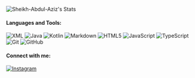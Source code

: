 ![Sheikh-Abdul-Aziz's Stats](https://github-readme-stats.vercel.app/api?username=Sheikh-Abdul-Aziz&theme=buefy&show_icons=true&hide_border=false&count_private=true)</br>

<!--![Sheikh-Abdul-Aziz's Streak](https://github-readme-streak-stats.herokuapp.com/?user=Sheikh-Abdul-Aziz&theme=buefy&hide_border=false)</br> -->

<!--![Sheikh-Abdul-Aziz's Top Languages](https://github-readme-stats.vercel.app/api/top-langs/?username=Sheikh-Abdul-Aziz&theme=buefy&show_icons=true&hide_border=false&layout=compact)-->

<h4 align="left">Languages and Tools:</h4>

![XML](https://img.shields.io/badge/XML-%23FF6F00.svg?style=for-the-badge&logo=xml&logoColor=white)
![Java](https://img.shields.io/badge/java-%23ED8B00.svg?style=for-the-badge&logo=openjdk&logoColor=white) 
![Kotlin](https://img.shields.io/badge/kotlin-%237F52FF.svg?style=for-the-badge&logo=kotlin&logoColor=white) 
![Markdown](https://img.shields.io/badge/markdown-%23000000.svg?style=for-the-badge&logo=markdown&logoColor=white)
![HTML5](https://img.shields.io/badge/html5-%23E34F26.svg?style=for-the-badge&logo=html5&logoColor=white) 
![JavaScript](https://img.shields.io/badge/javascript-%23323330.svg?style=for-the-badge&logo=javascript&logoColor=%23F7DF1E) 
![TypeScript](https://img.shields.io/badge/typescript-%23007ACC.svg?style=for-the-badge&logo=typescript&logoColor=white) 
![Git](https://img.shields.io/badge/git-%23F05033.svg?style=for-the-badge&logo=git&logoColor=white) 
![GitHub](https://img.shields.io/badge/github-%23121011.svg?style=for-the-badge&logo=github&logoColor=white)

<h4 align="left">Connect with me:</h4>

[![Instagram](https://img.shields.io/badge/Instagram-%23E4405F.svg?logo=Instagram&logoColor=white)](https://instagram.com/ShaykhAbdulAzeez)